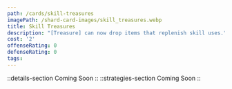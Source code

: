 ```yaml
---
path: /cards/skill-treasures
imagePath: /shard-card-images/skill_treasures.webp
title: Skill Treasures
description: "[Treasure] can now drop items that replenish skill uses."
cost: '2'
offenseRating: 0
defenseRating: 0
tags:
---
```

::details-section
Coming Soon
::
::strategies-section
Coming Soon
::